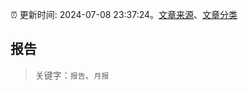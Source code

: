 :alarm_clock: 更新时间: 2024-07-08 23:37:24。[文章来源](/README.md)、[文章分类](/TAGS.md)

## 报告


> 关键字：`报告`、`月报`




